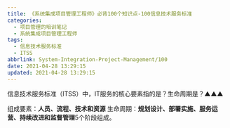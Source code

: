 ```yaml
---
title: 《系统集成项目管理工程师》必背100个知识点-100信息技术服务标准
categories:
  - 项目管理的培训笔记
  - 系统集成项目管理工程师
tags:
  - 信息技术服务标准
  - ITSS
abbrlink: System-Integration-Project-Management/100
date: 2021-04-28 13:29:15
updated: 2021-04-28 13:29:15
---
```



信息技术服务标准（ITSS）中，IT服务的核心要素指的是？生命周期是？▲▲▲

组成要素：**人员、流程、技术和资源**
生命周期：**规划设计、部署实施、服务运营、持续改进和监督管理**5个阶段组成。
